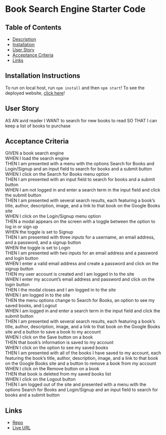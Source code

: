# Book Search Engine Starter Code

## Table of Contents
- [Description](#description)
- [Installation](#installation)
- [User Story](#UserStory)
- [Acceptance Criteria](#AcceptanceCriteria)
- [Links](#Links)
## Installation Instructions
To run on local host, run `npm install` and then `npm start`! To see the deployed website, [click here](https://booksearch-google-challenge-21.herokuapp.com/)!
## User Story
AS AN avid reader
I WANT to search for new books to read
SO THAT I can keep a list of books to purchase

## Acceptance Criteria
GIVEN a book search engine<br/>
WHEN I load the search engine<br/>
THEN I am presented with a menu with the options Search for Books and Login/Signup and an input field to search for books and a submit button<br/>
WHEN I click on the Search for Books menu option<br/>
THEN I am presented with an input field to search for books and a submit button<br/>
WHEN I am not logged in and enter a search term in the input field and click the submit button<br/>
THEN I am presented with several search results, each featuring a book’s title, author, description, image, and a link to that book on the Google Books site<br/>
WHEN I click on the Login/Signup menu option<br/>
THEN a modal appears on the screen with a toggle between the option to log in or sign up<br/>
WHEN the toggle is set to Signup<br/>
THEN I am presented with three inputs for a username, an email address, and a password, and a signup button<br/>
WHEN the toggle is set to Login<br/>
THEN I am presented with two inputs for an email address and a password and login button<br/>
WHEN I enter a valid email address and create a password and click on the signup button<br/>
THEN my user account is created and I am logged in to the site<br/>
WHEN I enter my account’s email address and password and click on the login button<br/>
THEN I the modal closes and I am logged in to the site<br/>
WHEN I am logged in to the site<br/>
THEN the menu options change to Search for Books, an option to see my saved books, and Logout<br/>
WHEN I am logged in and enter a search term in the input field and click the submit button<br/>
THEN I am presented with several search results, each featuring a book’s title, author, description, image, and a link to that book on the Google Books site and a button to save a book to my account<br/>
WHEN I click on the Save button on a book<br/>
THEN that book’s information is saved to my account<br/>
WHEN I click on the option to see my saved books<br/>
THEN I am presented with all of the books I have saved to my account, each featuring the book’s title, author, description, image, and a link to that book on the Google Books site and a button to remove a book from my account<br/>
WHEN I click on the Remove button on a book<br/>
THEN that book is deleted from my saved books list<br/>
WHEN I click on the Logout button<br/>
THEN I am logged out of the site and presented with a menu with the options Search for Books and Login/Signup and an input field to search for books and a submit button  
## Links
<ul>
<li><a href=""> Repo </a></li>
<li><a href="https://booksearch-google-challenge-21.herokuapp.com/"> Live URL</a></li>


</ul>








